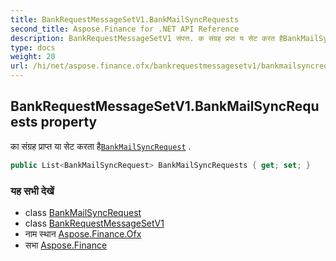 ```yaml
---
title: BankRequestMessageSetV1.BankMailSyncRequests
second_title: Aspose.Finance for .NET API Reference
description: BankRequestMessageSetV1 संपत्त. क संग्रह प्रप्त य सेट करत हैBankMailSyncRequest .
type: docs
weight: 20
url: /hi/net/aspose.finance.ofx/bankrequestmessagesetv1/bankmailsyncrequests/
---
```

## BankRequestMessageSetV1.BankMailSyncRequests property

का संग्रह प्राप्त या सेट करता है[`BankMailSyncRequest`](../../../aspose.finance.ofx.bank/bankmailsyncrequest/) .

```csharp
public List<BankMailSyncRequest> BankMailSyncRequests { get; set; }
```

### यह सभी देखें

* class [BankMailSyncRequest](../../../aspose.finance.ofx.bank/bankmailsyncrequest/)
* class [BankRequestMessageSetV1](../)
* नाम स्थान [Aspose.Finance.Ofx](../../bankrequestmessagesetv1/)
* सभा [Aspose.Finance](../../../)


